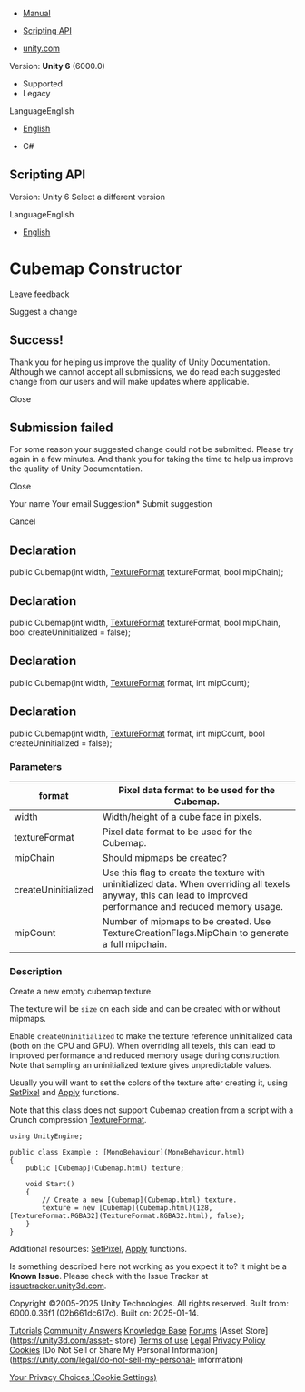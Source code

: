[ ]()

  * [Manual](../Manual/index.html)
  * [Scripting API](../ScriptReference/index.html)

  * [unity.com](https://unity.com/)

Version: **Unity 6** (6000.0)

  * Supported
  * Legacy

LanguageEnglish

  * [English]()

  * C#

[ ](https://docs.unity3d.com)

## Scripting API

Version: Unity 6 Select a different version

LanguageEnglish

  * [English]()

# Cubemap Constructor

Leave feedback

Suggest a change

## Success!

Thank you for helping us improve the quality of Unity Documentation. Although
we cannot accept all submissions, we do read each suggested change from our
users and will make updates where applicable.

Close

## Submission failed

For some reason your suggested change could not be submitted. Please <a>try
again</a> in a few minutes. And thank you for taking the time to help us
improve the quality of Unity Documentation.

Close

Your name Your email Suggestion* Submit suggestion

Cancel

[ ]()

## Declaration

public Cubemap(int width, [TextureFormat](TextureFormat.html) textureFormat,
bool mipChain);

## Declaration

public Cubemap(int width, [TextureFormat](TextureFormat.html) textureFormat,
bool mipChain, bool createUninitialized = false);

## Declaration

public Cubemap(int width, [TextureFormat](TextureFormat.html) format, int
mipCount);

## Declaration

public Cubemap(int width, [TextureFormat](TextureFormat.html) format, int
mipCount, bool createUninitialized = false);

### Parameters

format | Pixel data format to be used for the Cubemap.  
---|---  
width | Width/height of a cube face in pixels.  
textureFormat | Pixel data format to be used for the Cubemap.  
mipChain | Should mipmaps be created?  
createUninitialized | Use this flag to create the texture with uninitialized data. When overriding all texels anyway, this can lead to improved performance and reduced memory usage.  
mipCount | Number of mipmaps to be created. Use TextureCreationFlags.MipChain to generate a full mipchain.  
  
### Description

Create a new empty cubemap texture.

The texture will be `size` on each side and can be created with or without
mipmaps.  
  
Enable `createUninitialized` to make the texture reference uninitialized data
(both on the CPU and GPU). When overriding all texels, this can lead to
improved performance and reduced memory usage during construction. Note that
sampling an uninitialized texture gives unpredictable values.  
  
Usually you will want to set the colors of the texture after creating it,
using [SetPixel](Cubemap.SetPixel.html) and [Apply](Cubemap.Apply.html)
functions.  
  
Note that this class does not support Cubemap creation from a script with a
Crunch compression [TextureFormat](TextureFormat.html).

    
    
    using UnityEngine;  
      
    public class Example : [MonoBehaviour](MonoBehaviour.html)
    {
        public [Cubemap](Cubemap.html) texture;  
      
        void Start()
        {
            // Create a new [Cubemap](Cubemap.html) texture.
            texture = new [Cubemap](Cubemap.html)(128, [TextureFormat.RGBA32](TextureFormat.RGBA32.html), false);
        }
    }
    

Additional resources: [SetPixel](Cubemap.SetPixel.html),
[Apply](Cubemap.Apply.html) functions.

Is something described here not working as you expect it to? It might be a
**Known Issue**. Please check with the Issue Tracker at
[issuetracker.unity3d.com](https://issuetracker.unity3d.com).

Copyright ©2005-2025 Unity Technologies. All rights reserved. Built from:
6000.0.36f1 (02b661dc617c). Built on: 2025-01-14.

[Tutorials](https://unity3d.com/learn) [Community
Answers](https://answers.unity3d.com) [Knowledge
Base](https://support.unity3d.com/hc/en-us)
[Forums](https://forum.unity3d.com) [Asset Store](https://unity3d.com/asset-
store) [Terms of use](https://docs.unity3d.com/Manual/TermsOfUse.html)
[Legal](https://unity.com/legal) [Privacy
Policy](https://unity.com/legal/privacy-policy)
[Cookies](https://unity.com/legal/cookie-policy) [Do Not Sell or Share My
Personal Information](https://unity.com/legal/do-not-sell-my-personal-
information)

[Your Privacy Choices (Cookie Settings)](javascript:void\(0\);)

